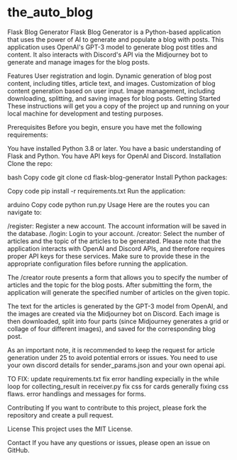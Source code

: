 # the_auto_blog
Flask Blog Generator
Flask Blog Generator is a Python-based application that uses the power of AI to generate and populate a blog with posts. This application uses OpenAI's GPT-3 model to generate blog post titles and content. It also interacts with Discord's API via the Midjourney bot to generate and manage images for the blog posts.

Features
User registration and login.
Dynamic generation of blog post content, including titles, article text, and images.
Customization of blog content generation based on user input.
Image management, including downloading, splitting, and saving images for blog posts.
Getting Started
These instructions will get you a copy of the project up and running on your local machine for development and testing purposes.

Prerequisites
Before you begin, ensure you have met the following requirements:

You have installed Python 3.8 or later.
You have a basic understanding of Flask and Python.
You have API keys for OpenAI and Discord.
Installation
Clone the repo:

bash
Copy code
git clone 
cd flask-blog-generator
Install Python packages:

Copy code
pip install -r requirements.txt
Run the application:

arduino
Copy code
python run.py
Usage
Here are the routes you can navigate to:

/register: Register a new account. The account information will be saved in the database.
/login: Login to your account.
/creator: Select the number of articles and the topic of the articles to be generated.
Please note that the application interacts with OpenAI and Discord APIs, and therefore requires proper API keys for these services. Make sure to provide these in the appropriate configuration files before running the application.

The /creator route presents a form that allows you to specify the number of articles and the topic for the blog posts. After submitting the form, the application will generate the specified number of articles on the given topic.

The text for the articles is generated by the GPT-3 model from OpenAI, and the images are created via the Midjourney bot on Discord. Each image is then downloaded, split into four parts (since Midjourney generates a grid or collage of four different images), and saved for the corresponding blog post.

As an important note, it is recommended to keep the request for article generation under 25 to avoid potential errors or issues.
You need to use your own discord details for sender_params.json and your own openai api.


TO FIX: 
update requirements.txt
fix error handling expecially in the while loop for collecting_result in receiver.py
fix css for cards
generally fixing css flaws.
error handlings and messages for forms.


Contributing
If you want to contribute to this project, please fork the repository and create a pull request.

License
This project uses the MIT License.

Contact
If you have any questions or issues, please open an issue on GitHub.
